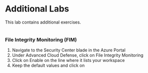 # Additional Labs
This lab contains additional exercises. <br><br>

### File Integrity Monitoring (FIM)
1. Navigate to the Security Center blade in the Azure Portal
2. Under Advanced Cloud Defense, click on File Integrity Monitoring
3. Click on Enable on the line where it lists your workspace
4. Keep the default values and click on 